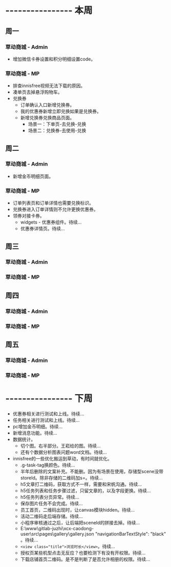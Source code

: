 # ---------------- 本周 

## 周一
### 草动商城 - Admin
* 增加微信卡券设置和积分明细设置code。
### 草动商城 - MP
* 排查innisfree视频无法下载的原因。
* 凑单页去掉悬浮购物车。
* 兑换券
  - 订单确认入口新增兑换券。
  - 我的优惠券新增立即兑换如果是兑换券。
  - 新增兑换券兑换商品页面。
    - 场景一：下单页-去兑换-兑换
    - 场景二：兑换券-去使用-兑换
  
## 周二
### 草动商城 - Admin
* 新增金币明细页面。
### 草动商城 - MP
* 订单列表页和订单详情也需要兑换标识。
* 兑换券进入订单详情则不允许更换优惠券。
* 领券对接卡券。
    - widgets - 优惠券组件。待续...
    - 优惠券详情页。待续...
  
## 周三
### 草动商城 - Admin
### 草动商城 - MP

## 周四
### 草动商城 - Admin
### 草动商城 - MP

## 周五
### 草动商城 - Admin
### 草动商城 - MP

# ---------------- 下周
* 优惠券相关进行测试和上线。待续...
* 任务相关进行测试和上线。待续...
* pc增加金币明细。待续...
* 新增消息功能。待续...
* 数据统计。
  - 切个图。右半部分。王崧给的图。待续...
  - 还有个数据分析图表问题word文档。待续...
* innisfree的一些优化搬运到草动，有时间就优化。
  - .g-task-tag换颜色。待续...
  - 半年后删除的文案补充。不能删。因为有场景在使用，存储型scene没带storeId。除非存储的二维码加s=。待续...
  - h5文章打二维码，获取方式不一样，需要和宋帆沟通。待续...
  - h5任务列表和任务步骤过滤，只留文章的，以及字段更换。待续...
  - h5任务列表分页异常。待续...
  - 保存图片任务不会完成。待续...
  - 员工首页，二维码出现时，让canvas模块hidden。待续...
  - 活动二维码走后端存储。待续...
  - 小程序审核通过之后，让后端把sceneId的拼接去掉。待续...
  - E:\www\gitlab-juzhi\xcx-caodong-user\src\pages\gallery\gallery.json  "navigationBarTextStyle": "black" 。待续...
  - `<view class="title">浏览时长</view>`。待续...
  - 授权页某些机型点击无反应？也要检测下有没有开权限。待续...
  - 下载店铺首页二维码。是不是判断了是否允许相册的权限。待续...
